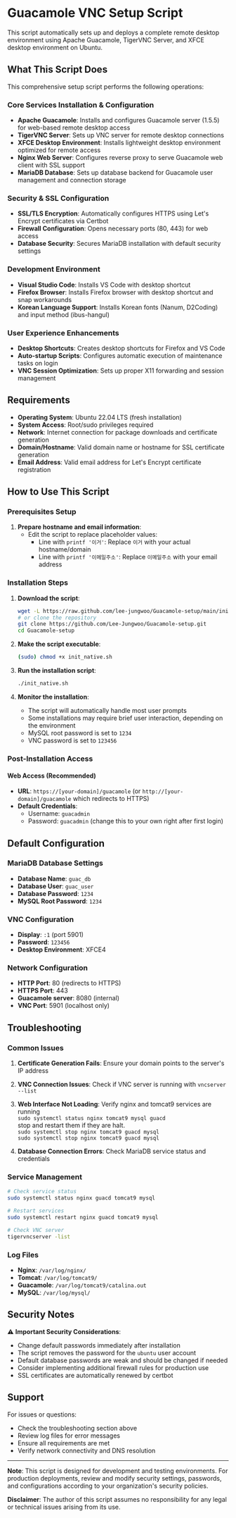 # Guacamole VNC Setup Script

This script automatically sets up and deploys a complete remote desktop environment using Apache Guacamole, TigerVNC Server, and XFCE desktop environment on Ubuntu.

## What This Script Does

This comprehensive setup script performs the following operations:

### Core Services Installation & Configuration
- **Apache Guacamole**: Installs and configures Guacamole server (1.5.5) for web-based remote desktop access
- **TigerVNC Server**: Sets up VNC server for remote desktop connections
- **XFCE Desktop Environment**: Installs lightweight desktop environment optimized for remote access
- **Nginx Web Server**: Configures reverse proxy to serve Guacamole web client with SSL support
- **MariaDB Database**: Sets up database backend for Guacamole user management and connection storage

### Security & SSL Configuration
- **SSL/TLS Encryption**: Automatically configures HTTPS using Let's Encrypt certificates via Certbot
- **Firewall Configuration**: Opens necessary ports (80, 443) for web access
- **Database Security**: Secures MariaDB installation with default security settings

### Development Environment
- **Visual Studio Code**: Installs VS Code with desktop shortcut
- **Firefox Browser**: Installs Firefox browser with desktop shortcut and snap workarounds
- **Korean Language Support**: Installs Korean fonts (Nanum, D2Coding) and input method (ibus-hangul)

### User Experience Enhancements
- **Desktop Shortcuts**: Creates desktop shortcuts for Firefox and VS Code
- **Auto-startup Scripts**: Configures automatic execution of maintenance tasks on login
- **VNC Session Optimization**: Sets up proper X11 forwarding and session management

## Requirements

- **Operating System**: Ubuntu 22.04 LTS (fresh installation)
- **System Access**: Root/sudo privileges required
- **Network**: Internet connection for package downloads and certificate generation
- **Domain/Hostname**: Valid domain name or hostname for SSL certificate generation
- **Email Address**: Valid email address for Let's Encrypt certificate registration

## How to Use This Script

### Prerequisites Setup
1. **Prepare hostname and email information**:
   - Edit the script to replace placeholder values:
     - Line with `printf '이거'`: Replace `이거` with your actual hostname/domain
     - Line with `printf '이메일주소'`: Replace `이메일주소` with your email address

### Installation Steps
1. **Download the script**:
   ```bash
   wget -L https://raw.github.com/lee-jungwoo/Guacamole-setup/main/init_native.sh
   # or clone the repository
   git clone https://github.com/Lee-Jungwoo/Guacamole-setup.git
   cd Guacamole-setup
   ```

2. **Make the script executable**:
   ```bash
   (sudo) chmod +x init_native.sh
   ```

3. **Run the installation script**:
   ```bash
   ./init_native.sh
   ```

4. **Monitor the installation**:
   - The script will automatically handle most user prompts
   - Some installations may require brief user interaction, depending on the environment
   - MySQL root password is set to `1234`
   - VNC password is set to `123456`
   

### Post-Installation Access

#### Web Access (Recommended)
- **URL**: `https://[your-domain]/guacamole` (or `http://[your-domain]/guacamole` which redirects to HTTPS)
- **Default Credentials**:
  - Username: `guacadmin`
  - Password: `guacadmin` (change this to your own right after first login)

## Default Configuration

### MariaDB Database Settings
- **Database Name**: `guac_db`
- **Database User**: `guac_user`
- **Database Password**: `1234`
- **MySQL Root Password**: `1234`

### VNC Configuration
- **Display**: `:1` (port 5901)
- **Password**: `123456`
- **Desktop Environment**: XFCE4

### Network Configuration
- **HTTP Port**: 80 (redirects to HTTPS)
- **HTTPS Port**: 443
- **Guacamole server**: 8080 (internal)
- **VNC Port**: 5901 (localhost only)

## Troubleshooting

### Common Issues
1. **Certificate Generation Fails**: Ensure your domain points to the server's IP address
2. **VNC Connection Issues**: Check if VNC server is running with `vncserver --list`
3. **Web Interface Not Loading**: Verify nginx and tomcat9 services are running<br>
`sudo systemctl status nginx tomcat9 mysql guacd`<br>
stop and restart them if they are halt.<br>
`sudo systemctl stop nginx tomcat9 guacd mysql` <br>
`sudo systemctl stop nginx tomcat9 guacd mysql`

4. **Database Connection Errors**: Check MariaDB service status and credentials

### Service Management
```bash
# Check service status
sudo systemctl status nginx guacd tomcat9 mysql

# Restart services
sudo systemctl restart nginx guacd tomcat9 mysql

# Check VNC server
tigervncserver -list
```

### Log Files
- **Nginx**: `/var/log/nginx/`
- **Tomcat**: `/var/log/tomcat9/`
- **Guacamole**: `/var/log/tomcat9/catalina.out`
- **MySQL**: `/var/log/mysql/`

## Security Notes

⚠️ **Important Security Considerations**:
- Change default passwords immediately after installation
- The script removes the password for the `ubuntu` user account
- Default database passwords are weak and should be changed if needed
- Consider implementing additional firewall rules for production use
- SSL certificates are automatically renewed by certbot

## Support

For issues or questions:
- Check the troubleshooting section above
- Review log files for error messages
- Ensure all requirements are met
- Verify network connectivity and DNS resolution

---

**Note**: This script is designed for development and testing environments. For production deployments, review and modify security settings, passwords, and configurations according to your organization's security policies.

**Disclaimer**: The author of this script assumes no responsibility for any legal or technical issues arising from its use.
